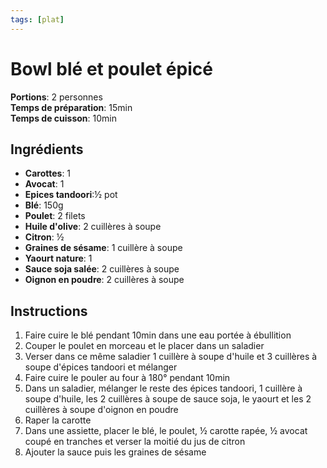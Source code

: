 ```yaml
---
tags: [plat]
---
```

# Bowl blé et poulet épicé
<CenteredImage :src="$withBase('/images/recettes/bowl_poulet_epice.jpg')" alt="recette" width="500" />

**Portions**: 2 personnes<br>
**Temps de préparation**: 15min<br>
**Temps de cuisson**: 10min<br>

## Ingrédients
- **Carottes**: 1
- **Avocat**: 1
- **Epices tandoori**:½ pot
- **Blé**: 150g
- **Poulet**: 2 filets
- **Huile d'olive**: 2 cuillères à soupe
- **Citron**: ½
- **Graines de sésame**: 1 cuillère à soupe
- **Yaourt nature**: 1
- **Sauce soja salée**: 2 cuillères à soupe
- **Oignon en poudre**: 2 cuillères à soupe

## Instructions
1. Faire cuire le blé pendant 10min dans une eau portée à ébullition
2. Couper le poulet en morceau et le placer dans un saladier
3. Verser dans ce même saladier 1 cuillère à soupe d'huile et 3 cuillères à soupe d'épices tandoori et mélanger
4. Faire cuire le pouler au four à 180° pendant 10min
5. Dans un saladier, mélanger le reste des épices tandoori, 1 cuillère à soupe d'huile, les 2 cuillères à soupe de sauce soja, le yaourt et les 2 cuillères à soupe d'oignon en poudre
6. Raper la carotte
7. Dans une assiette, placer le blé, le poulet, ½ carotte rapée, ½ avocat coupé en tranches et verser la moitié du jus de citron
8. Ajouter la sauce puis les graines de sésame
